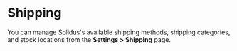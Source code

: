 # Shipping

You can manage Solidus's available shipping methods, shipping categories, and
stock locations from the **Settings > Shipping** page.
